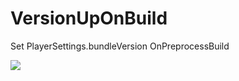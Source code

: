 # VersionUpOnBuild
 Set PlayerSettings.bundleVersion OnPreprocessBuild

![](Docs/VersionUpdateOnBuild.gif)
